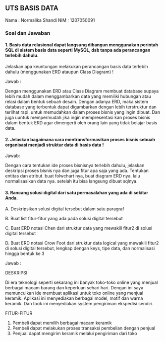 ## UTS BASIS DATA
Nama  : Normalika Shandi
NIM   : 1207050091

### Soal dan Jawaban

#### 1. Basis data relasional dapat langsung dibangun menggunakan perintah SQL di sistem basis data seperti MySQL, dsb tanpa ada perancangan terlebih dahulu. 

Jelaskan apa keuntungan melakukan perancangan basis data terlebih dahulu (menggunakan ERD ataupun Class Diagram) !

Jawab :

Dengan menggunakan ERD atau Class Diagram membuat database supaya lebih mudah dalam menggambarkan data yang memiliki hubungan atau relasi dalam bentuk sebuah desain. Dengan adanya ERD, maka sistem database yang terbentuk dapat digambarkan dengan lebih terstruktur dan terlihat rapi. untuk memudahkan dalam proses bisnis yang ingin dibuat. Dan juga uuntuk mempermudah jika ingin mempresentasi kan proses bisnis dalam bentuk ERD agar dimengerti oleh orang lain yang tidak belajar basis data.

#### 2. Jelaskan bagaimana cara mentransformasikan proses bisnis sebuah organisasi menjadi struktur data di basis data !

Jawab:

Dengan cara tentukan ide proses bisnisnya terlebih dahulu, jelaskan deskripsi proses bisnis nya dan juga fitur apa saja yang ada. Tentukan entitas dan atribut. buat folwchart nya, buat diagram ERD nya. lalu normalisasikan data nya. setelah itu bisa langsung dibuat sqlnya.

#### 3. Rancang solusi digital dari satu permasalahan yang ada di sekitar Anda. 

A. Deskripsikan solusi digital tersebut dalam satu paragraf

B. Buat list fitur-fitur yang ada pada solusi digital tersebut

C. Buat ERD notasi Chen dari struktur data yang mewakili fitur2 di solusi digital tersebut

D. Buat ERD notasi Crow Foot dari struktur data logical yang mewakili fitur2 di solusi digital tersebut, lengkap dengan keys, tipe data, dan normalisasi hingga bentuk ke 3

Jawab :

DESKRIPSI

Di era teknologi seperti sekarang ini banyak toko-toko online yang menjual berbagai macam barang dan keperluan sehari hari. Dengan ini saya memunculkan ide membuat aplikasi untuk toko online yang menjual keramik. Aplikasi ini menyediakan berbagai model, motif dan warna keramik. Dan took ini menyediakan system pengiriman ekspedisi sendiri.

FITUR-FITUR

1.	Pembeli dapat memilih berbagai macam keramik
2.	Pembeli dapat melakukan proses transaksi pembelian dengan penjual
3.	Penjual dapat mengirim keramik melalui pengiriman dari toko



